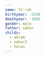 ```yaml
---
name: Teʹrah
birthyear: -2150
deathyear: -1945
gender: male
father: nahor
childs:
  - abram
  - nahor2
  - haran
---
```

